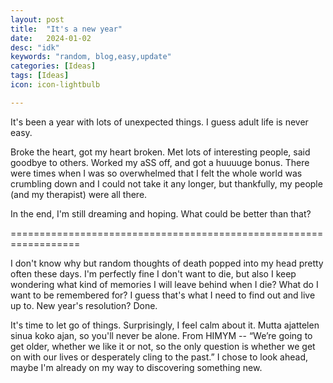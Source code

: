 ```yaml
---
layout: post
title:  "It's a new year"
date:   2024-01-02
desc: "idk"
keywords: "random, blog,easy,update"
categories: [Ideas]
tags: [Ideas]
icon: icon-lightbulb

---
```

It's been a year with lots of unexpected things. I guess adult life is never easy. 

Broke the heart, got my heart broken. Met lots of interesting people, said goodbye to others.
Worked my aSS off, and got a huuuuge bonus. 
There were times when I was so overwhelmed that I felt the whole world was crumbling down and I could not take it any longer, but thankfully, my people (and my therapist) were all there.

In the end, I'm still dreaming and hoping. What could be better than that?

==================================================================

I don't know why but random thoughts of death popped into my head pretty often these days. I'm perfectly fine I don't want to die, but also I keep wondering what kind of memories I will leave behind when I die? What do I want to be remembered for? I guess that's what I need to find out and live up to. New year's resolution? Done.

It's time to let go of things. Surprisingly, I feel calm about it. Mutta ajattelen sinua koko ajan, so you'll never be alone. 
From HIMYM -- “We’re going to get older, whether we like it or not, so the only question is whether we get on with our lives or desperately cling to the past.” 
I chose to look ahead, maybe I'm already on my way to discovering something new. 





 
